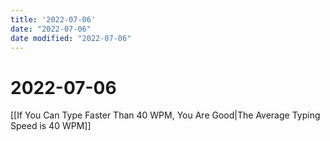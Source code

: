 ```yaml
---
title: '2022-07-06'
date: "2022-07-06"
date modified: "2022-07-06"
---
```


# 2022-07-06
[[If You Can Type Faster Than 40 WPM, You Are Good|The Average Typing Speed is 40 WPM]]
